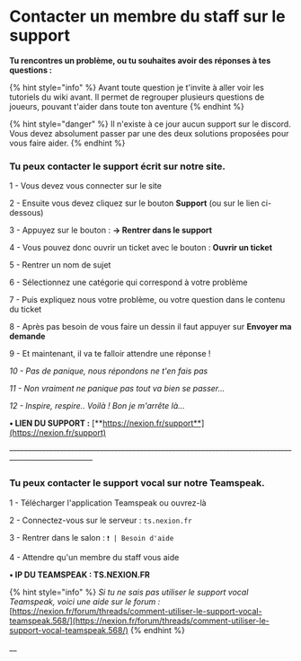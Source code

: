 # Contacter un membre du staff sur le support

**Tu rencontres un problème, ou tu souhaites avoir des réponses à tes questions :**&#x20;

{% hint style="info" %}
Avant toute question je t'invite à aller voir les tutoriels du wiki avant. Il permet de regrouper plusieurs questions de joueurs, pouvant t'aider dans toute ton aventure&#x20;
{% endhint %}

{% hint style="danger" %}
Il n'existe à ce jour aucun support sur le discord. Vous devez absolument passer par une des deux solutions proposées pour vous faire aider.&#x20;
{% endhint %}

### Tu peux contacter le support écrit sur notre site.

1 - Vous devez vous connecter sur le site&#x20;

2 - Ensuite vous devez cliquez sur le bouton **Support** (ou sur le lien ci-dessous)&#x20;

3 - Appuyez sur le bouton : **→ Rentrer dans le support**&#x20;

4 - Vous pouvez donc ouvrir un ticket avec le bouton : **Ouvrir un ticket**&#x20;

5 - Rentrer un nom de sujet&#x20;

6 - Sélectionnez une catégorie qui correspond à votre problème&#x20;

7 - Puis expliquez nous votre problème, ou votre question dans le contenu du ticket&#x20;

8 - Après pas besoin de vous faire un dessin il faut appuyer sur **Envoyer ma demande**&#x20;

9 - Et maintenant, il va te falloir attendre une réponse !&#x20;

_10 - Pas de panique, nous répondons ne t'en fais pas_&#x20;

_11 - Non vraiment ne panique pas tout va bien se passer..._&#x20;

_12 - Inspire, respire.. Voilà ! Bon je m'arrête là..._&#x20;

**• LIEN DU SUPPORT :** [**https://nexion.fr/support**](https://nexion.fr/support)



~~-----------------------------------------------------------------------------------------------------~~



### Tu peux contacter le support vocal sur notre Teamspeak.

1 - Télécharger l'application Teamspeak ou ouvrez-là&#x20;

2 - Connectez-vous sur le serveur : `ts.nexion.fr`&#x20;

3 - Rentrer dans le salon : `❗️ | Besoin d'aide`&#x20;

4 - Attendre qu'un membre du staff vous aide&#x20;

**• IP DU TEAMSPEAK : TS.NEXION.FR**

{% hint style="info" %}
_Si tu ne sais pas utiliser le support vocal Teamspeak, voici une aide sur le forum :_ [https://nexion.fr/forum/threads/comment-utiliser-le-support-vocal-teamspeak.568/](https://nexion.fr/forum/threads/comment-utiliser-le-support-vocal-teamspeak.568/)
{% endhint %}

__
